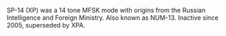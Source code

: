 SP-14 (XP) was a 14 tone MFSK mode with origins from the Russian Intelligence and Foreign Ministry. Also known as NUM-13. Inactive since 2005, superseded by XPA.